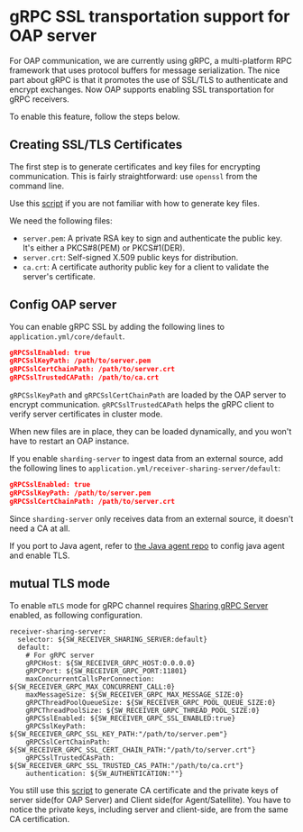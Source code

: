 # gRPC SSL transportation support for OAP server

For OAP communication, we are currently using gRPC, a multi-platform RPC framework that uses protocol buffers for
message serialization. The nice part about gRPC is that it promotes the use of SSL/TLS to authenticate and encrypt
exchanges. Now OAP supports enabling SSL transportation for gRPC receivers.

To enable this feature, follow the steps below.

## Creating SSL/TLS Certificates

The first step is to generate certificates and key files for encrypting communication. This is
fairly straightforward: use `openssl` from the command line.

Use this [script](../../../../tools/TLS/tls_key_generate.sh) if you are not familiar with how to generate key files.

We need the following files:
 - `server.pem`: A private RSA key to sign and authenticate the public key. It's either a PKCS#8(PEM) or PKCS#1(DER).
 - `server.crt`: Self-signed X.509 public keys for distribution.
 - `ca.crt`: A certificate authority public key for a client to validate the server's certificate.
 
## Config OAP server 

You can enable gRPC SSL by adding the following lines to `application.yml/core/default`.
```json
gRPCSslEnabled: true
gRPCSslKeyPath: /path/to/server.pem
gRPCSslCertChainPath: /path/to/server.crt
gRPCSslTrustedCAPath: /path/to/ca.crt
```

`gRPCSslKeyPath` and `gRPCSslCertChainPath` are loaded by the OAP server to encrypt communication. `gRPCSslTrustedCAPath`
helps the gRPC client to verify server certificates in cluster mode.

When new files are in place, they can be loaded dynamically, and you won't have to restart an OAP instance.

If you enable `sharding-server` to ingest data from an external source, add the following lines to `application.yml/receiver-sharing-server/default`:

```json
gRPCSslEnabled: true
gRPCSslKeyPath: /path/to/server.pem
gRPCSslCertChainPath: /path/to/server.crt
```

Since `sharding-server` only receives data from an external source, it doesn't need a CA at all.

If you port to Java agent, refer to [the Java agent repo](http://github.com/apache/skywalking-java) to config java agent and enable TLS.

## mutual TLS mode

To enable `mTLS` mode for gRPC channel requires [Sharing gRPC Server](./backend-receivers.md/#grpchttp-server-for-receiver) enabled, as following configuration. 

```properties
receiver-sharing-server:
  selector: ${SW_RECEIVER_SHARING_SERVER:default}
  default:
    # For gRPC server
    gRPCHost: ${SW_RECEIVER_GRPC_HOST:0.0.0.0}
    gRPCPort: ${SW_RECEIVER_GRPC_PORT:11801}
    maxConcurrentCallsPerConnection: ${SW_RECEIVER_GRPC_MAX_CONCURRENT_CALL:0}
    maxMessageSize: ${SW_RECEIVER_GRPC_MAX_MESSAGE_SIZE:0}
    gRPCThreadPoolQueueSize: ${SW_RECEIVER_GRPC_POOL_QUEUE_SIZE:0}
    gRPCThreadPoolSize: ${SW_RECEIVER_GRPC_THREAD_POOL_SIZE:0}
    gRPCSslEnabled: ${SW_RECEIVER_GRPC_SSL_ENABLED:true}
    gRPCSslKeyPath: ${SW_RECEIVER_GRPC_SSL_KEY_PATH:"/path/to/server.pem"}
    gRPCSslCertChainPath: ${SW_RECEIVER_GRPC_SSL_CERT_CHAIN_PATH:"/path/to/server.crt"}
    gRPCSslTrustedCAsPath: ${SW_RECEIVER_GRPC_SSL_TRUSTED_CAS_PATH:"/path/to/ca.crt"}
    authentication: ${SW_AUTHENTICATION:""}
```

You still use this [script](../../../../tools/TLS/tls_key_generate.sh) to generate CA certificate and the private keys of server side(for OAP Server) and Client side(for Agent/Satellite).
You have to notice the private keys, including server and client-side, are from the same CA certification.
